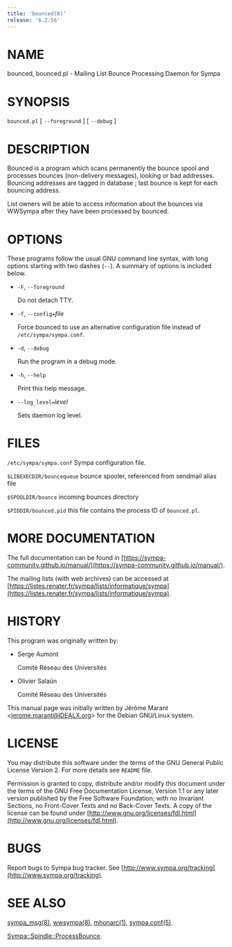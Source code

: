 ```yaml
---
title: 'bounced(8)'
release: '6.2.56'
---
```


# NAME

bounced, bounced.pl - Mailing List Bounce Processing Daemon for Sympa

# SYNOPSIS

`bounced.pl` \[ `--foreground` \] \[ `--debug` \]

# DESCRIPTION

Bounced is a program which scans permanently the bounce spool and
processes bounces (non-delivery messages), looking or bad addresses.
Bouncing addresses are tagged in database ; last bounce is kept for
each bouncing address.

List owners will be able to access information about the bounces
via WWSympa after they have been processed by bounced.

# OPTIONS

These programs follow the usual GNU command line syntax,
with long options starting with two dashes (`--`).  A summary of
options is included below.

- `-F`, `--foreground`

    Do not detach TTY.

- `-f`, `--config=`_file_

    Force bounced to use an alternative configuration file instead
    of `/etc/sympa/sympa.conf`.

- `-d`, `--debug`

    Run the program in a debug mode.

- `-h`, `--help`

    Print this help message.

- `--log_level=`_level_

    Sets daemon log level.

# FILES

`/etc/sympa/sympa.conf` Sympa configuration file.

`$LIBEXECDIR/bouncequeue` bounce spooler, referenced from sendmail alias file

`$SPOOLDIR/bounce` incoming bounces directory

`$PIDDIR/bounced.pid` this file contains the process ID
of `bounced.pl`.

# MORE DOCUMENTATION

The full documentation can be
found in [https://sympa-community.github.io/manual/](https://sympa-community.github.io/manual/).

The mailing lists (with web archives) can be accessed at
[https://listes.renater.fr/sympa/lists/informatique/sympa](https://listes.renater.fr/sympa/lists/informatique/sympa).

# HISTORY

This program was originally written by:

- Serge Aumont

    Comité Réseau des Universités

- Olivier Salaün

    Comité Réseau des Universités

This manual page was initially written by
Jérôme Marant &lt;jerome.marant@IDEALX.org>
for the Debian GNU/Linux system.

# LICENSE

You may distribute this software under the terms of the GNU General
Public License Version 2.  For more details see `README` file.

Permission is granted to copy, distribute and/or modify this document
under the terms of the GNU Free Documentation License, Version 1.1 or
any later version published by the Free Software Foundation; with no
Invariant Sections, no Front-Cover Texts and no Back-Cover Texts.  A
copy of the license can be found under
[http://www.gnu.org/licenses/fdl.html](http://www.gnu.org/licenses/fdl.html).

# BUGS

Report bugs to Sympa bug tracker.
See [http://www.sympa.org/tracking](http://www.sympa.org/tracking).

# SEE ALSO

[sympa\_msg(8)](./sympa_msg.8.md), [wwsympa(8)](./wwsympa.8.md), [mhonarc(1)](./mhonarc.1.md), [sympa.conf(5)](./sympa.conf.5.md).

[Sympa::Spindle::ProcessBounce](./Sympa-Spindle-ProcessBounce.3.md).
